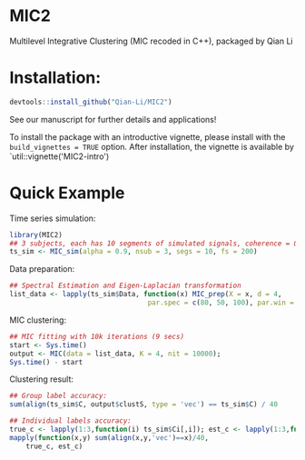 # MIC2
Multilevel Integrative Clustering (MIC recoded in C++), packaged by Qian Li

# Installation:
```r
devtools::install_github("Qian-Li/MIC2")
```

See our manuscript for further details and applications!

To install the package with an introductive vignette, please install with
the `build_vignettes = TRUE` option. After installation, the vignette 
is available by `util::vignette('MIC2-intro')

# Quick Example

Time series simulation:
```r
library(MIC2)
## 3 subjects, each has 10 segments of simulated signals, coherence = 0.9
ts_sim <- MIC_sim(alpha = 0.9, nsub = 3, segs = 10, fs = 200)
```

Data preparation:
```r
## Spectral Estimation and Eigen-Laplacian transformation
list_data <- lapply(ts_sim$Data, function(x) MIC_prep(X = x, d = 4,
                                  par.spec = c(80, 50, 100), par.win = c(3, 1)))
```


MIC clustering:
```r
## MIC fitting with 10k iterations (9 secs)
start <- Sys.time()
output <- MIC(data = list_data, K = 4, nit = 10000); 
Sys.time() - start
```

Clustering result:
```r
## Group label accuracy:
sum(align(ts_sim$C, output$clustS, type = 'vec') == ts_sim$C) / 40

## Individual labels accuracy:
true_c <- lapply(1:3,function(i) ts_sim$Ci[,i]); est_c <- lapply(1:3,function(i) output$clustC[i,])
mapply(function(x,y) sum(align(x,y,'vec')==x)/40,
    true_c, est_c)
```
